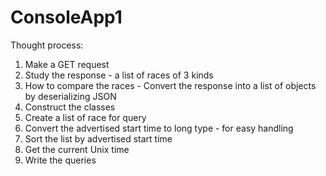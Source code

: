 # ConsoleApp1

Thought process:
1. Make a GET request 
2. Study the response - a list of races of 3 kinds
3. How to compare the races - Convert the response into a list of objects by deserializing JSON
4. Construct the classes
5. Create a list of race for query
6. Convert the advertised start time to long type - for easy handling
7. Sort the list by advertised start time
8. Get the current Unix time
9. Write the queries

